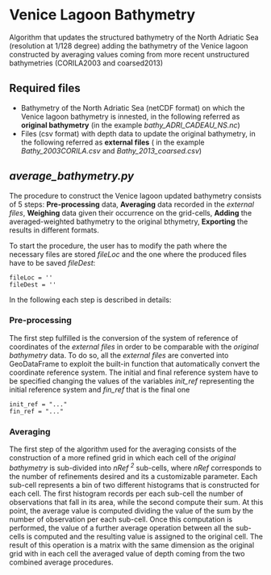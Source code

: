 # Venice Lagoon Bathymetry
Algorithm that updates the structured bathymetry of the North Adriatic Sea (resolution at 1/128 degree) adding the bathymetry of the Venice lagoon constructed by averaging values coming from more recent unstructured bathymetries (CORILA2003 and coarsed2013)

## Required files
 - Bathymetry of the North Adriatic Sea (netCDF format) on which the Venice lagoon bathymetry is innested, in the following referred as __original bathymetry__ (in the example _bathy_ADRI_CADEAU_NS.nc_)
 - Files (csv format) with depth data to update the original bathymetry, in the following referred as __external files__ ( in the example _Bathy_2003CORILA.csv_ and _Bathy_2013_coarsed.csv_)

## _average_bathymetry.py_
The procedure to construct the Venice lagoon updated bathymetry consists of 5 steps: __Pre-processing__ data, __Averaging__ data recorded in the _external files_, __Weighing__ data given their occurrence on the grid-cells, __Adding__ the averaged-weighted bathymetry to the original bthymetry, __Exporting__ the results in different formats.

To start the procedure, the user has to modify the path where the necessary files are stored _fileLoc_ and the one where the produced files have to be saved _fileDest_:
```
fileLoc = ''
fileDest = '' 
```

In the following each step is described in details:

### Pre-processing
The first step fulfilled is the conversion of the system of reference of coordinates of the _external files_ in order to be comparable with the _original bathymetry_ data. To do so, all the _external files_ are converted into GeoDataFrame to exploit the built-in function that automatically convert the coordinate reference system. The initial and final reference system have to be specified changing the values of the variables _init_ref_ representing the initial reference system and _fin_ref_ that is the final one
```
init_ref = "..."
fin_ref = "..."
```

### Averaging
The first step of the algorithm used for the averaging consists of the construction of a more refined grid in which each cell of the _original bathymetry_ is sub-divided into _nRef <sup>2</sup>_ sub-cells, where _nRef_ corresponds to the number of refinements desired and its a customizable parameter. Each sub-cell represents a bin of two different histograms that is constructed for each cell. The first histogram records per each sub-cell the number of observations that fall in its area, while the second compute their sum. At this point, the average value is computed dividing the value of the sum by the number of observation per each sub-cell. Once this computation is performed, the value of a further average operation between all the sub-cells is computed and the resulting value is assigned to the original cell. The result of this operation is a matrix with the same dimension as the original grid with in each cell the averaged value of depth coming from the two combined average procedures.
